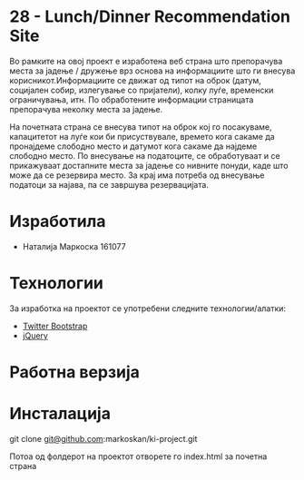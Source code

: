 # 28 - Lunch/Dinner Recommendation Site
Во рамките на овој проект е изработена веб страна што препорачува места за јадење / дружење врз основа на информациите што ги внесува корисникот.Информациите се движат од типот на оброк (датум, социјален собир, излегување со пријатели), колку луѓе, временски ограничувања, итн. По обработените информации страницата препорачува неколку места за јадење. 

На почетната страна се внесува типот на оброк кој го посакуваме, капацитетот на луѓе кои би присуствувале, времето кога сакаме да пронајдеме слободно место и датумот кога сакаме да најдеме слободно место. По внесување на податоците, се обработуваат и се прикажуваат достапните места за јадење со нивните понуди, каде што може да се резервира место.
За крај има потреба од внесување податоци за најава, па се завршува резервацијата.

# Изработилa
 - Наталија Маркоска 161077
 
# Технологии
За изработка на проектот се употребени следните технологии/алатки:
* [Twitter Bootstrap](<http://twitter.github.com/bootstrap/>) 
* [jQuery](<http://jquery.com>)

# Работна верзија


# Инсталација
git clone git@github.com:markoskan/ki-project.git

Потоа од фолдерот на проектот отворете го index.html за почетна страна
